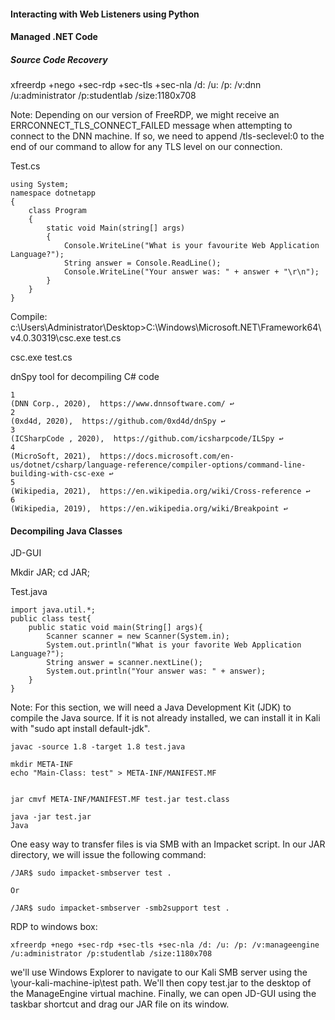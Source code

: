 #### Interacting with Web Listeners using Python


#### Managed .NET Code

##### Source Code Recovery

xfreerdp +nego +sec-rdp +sec-tls +sec-nla /d: /u: /p: /v:dnn /u:administrator /p:studentlab /size:1180x708


Note: Depending on our version of FreeRDP, we might receive an ERRCONNECT_TLS_CONNECT_FAILED message when attempting to connect to the DNN machine. If so, we need to append /tls-seclevel:0 to the end of our command to allow for any TLS level on our connection.

Test.cs
```
using System;
namespace dotnetapp
{
    class Program
    {
        static void Main(string[] args)
        {
            Console.WriteLine("What is your favourite Web Application Language?");
            String answer = Console.ReadLine();
            Console.WriteLine("Your answer was: " + answer + "\r\n");
        }
    }
}
```

Compile:
c:\Users\Administrator\Desktop>C:\Windows\Microsoft.NET\Framework64\v4.0.30319\csc.exe test.cs

csc.exe test.cs

dnSpy tool for decompiling C# code

```
1
(DNN Corp., 2020),  https://www.dnnsoftware.com/ ↩︎
2
(0xd4d, 2020),  https://github.com/0xd4d/dnSpy ↩︎
3
(ICSharpCode , 2020),  https://github.com/icsharpcode/ILSpy ↩︎
4
(MicroSoft, 2021),  https://docs.microsoft.com/en-us/dotnet/csharp/language-reference/compiler-options/command-line-building-with-csc-exe ↩︎
5
(Wikipedia, 2021),  https://en.wikipedia.org/wiki/Cross-reference ↩︎
6
(Wikipedia, 2019),  https://en.wikipedia.org/wiki/Breakpoint ↩︎
```

#### Decompiling Java Classes

JD-GUI

Mkdir JAR; cd JAR;

Test.java
```
import java.util.*;
public class test{
	public static void main(String[] args){
		Scanner scanner = new Scanner(System.in);
		System.out.println("What is your favorite Web Application Language?");
		String answer = scanner.nextLine();
		System.out.println("Your answer was: " + answer);
	}
}
```

Note:
For this section, we will need a Java Development Kit (JDK) to compile the Java source. If it is not already installed, we can install it in Kali with "sudo apt install default-jdk".

```
javac -source 1.8 -target 1.8 test.java

mkdir META-INF
echo "Main-Class: test" > META-INF/MANIFEST.MF


jar cmvf META-INF/MANIFEST.MF test.jar test.class

java -jar test.jar
Java
```

One easy way to transfer files is via SMB with an Impacket script. In our JAR directory, we will issue the following command:
```
/JAR$ sudo impacket-smbserver test .

Or

/JAR$ sudo impacket-smbserver -smb2support test .
```
RDP to windows box:
```
xfreerdp +nego +sec-rdp +sec-tls +sec-nla /d: /u: /p: /v:manageengine /u:administrator /p:studentlab /size:1180x708
```

we'll use Windows Explorer to navigate to our Kali SMB server using the \\your-kali-machine-ip\test path. We'll then copy test.jar to the desktop of the ManageEngine virtual machine. Finally, we can open JD-GUI using the taskbar shortcut and drag our JAR file on its window.


